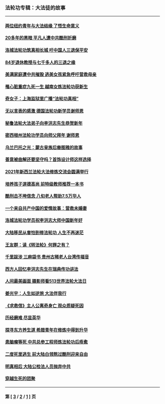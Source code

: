 ### 法轮功专辑：大法徒的故事
---
#### [两位纽约青年与大法结缘 了悟生命意义](../../pages/nf1147481/n14002785.md?09300430) 
#### [20多年的黑暗 平凡人遭中共酷刑折磨](../../pages/nf1147481/n13997976.md?09300430) 
#### [洛城法轮功筑真相长城 吁中国人三退保平安](../../pages/nf1147481/n13892471.md?09300430) 
#### [84岁退休教授与七千多人的三退之缘](../../pages/nf1147481/n13796650.md?09300430) 
#### [美满家庭遭中共摧毁 逃美女孩紧急呼吁营救母亲](../../pages/nf1147481/n13792859.md?09300430) 
#### [罹心脏重症九死一生 越南女炼法轮功获新生](../../pages/nf1147481/n13732766.md?09300430) 
#### [奇女子：上海监狱里广播“法轮功真相”](../../pages/nf1147481/n13726443.md?09300430) 
#### [无以言表的感激 德国法轮功新学员谢师恩](../../pages/nf1147481/n13543790.md?09300430) 
#### [秘鲁法轮大法弟子向李洪志先生恭贺新年](../../pages/nf1147481/n13540182.md?09300430) 
#### [密西根州法轮功学员向师父拜年 谢师恩](../../pages/nf1147481/n13538183.md?09300430) 
#### [乌兰巴托之光：蒙古皇族后裔图雅的故事](../../pages/nf1147481/n13155759.md?09300430) 
#### [善意被曲解还要坚守吗？首饰设计师这样选择](../../pages/nf1147481/n13077575.md?09300430) 
#### [2021年新西兰法轮大法修炼交流会圆满举行](../../pages/nf1147481/n13033149.md?09300430) 
#### [培养孩子道德高尚 前特级教师推荐一本书](../../pages/nf1147481/n12938640.md?09300430) 
#### [酷刑击不垮信念 八旬老人帮助7.5万华人](../../pages/nf1147481/n12880712.md?09300430) 
#### [一个来自共产中国的爱情故事：营救未婚妻](../../pages/nf1147481/n12778386.md?09300430) 
#### [洛城法轮功学员祝李洪志大师中国新年好](../../pages/nf1147481/n12724685.md?09300430) 
#### [大陆移民从害怕到修法轮功 人生不再迷茫](../../pages/nf1147481/n12414325.md?09300430) 
#### [王友群：读《转法轮》何罪之有？](../../pages/nf1147481/n12408647.md?09300430) 
#### [千里跋涉 三麻袋书 贵州古稀老人台湾传福音](../../pages/nf1147481/n12198750.md?09300430) 
#### [西方人回忆李洪志先生在瑞典传功讲法](../../pages/nf1147481/n12099607.md?09300430) 
#### [人间最美画面 摄影师看513世界法轮大法日](../../pages/nf1147481/n12094118.md?09300430) 
#### [姜光宇：人生如逆旅 大法伴我行](../../pages/nf1147481/n12088664.md?09300430) 
#### [《求救信》主人公离奇身亡 观众质疑死因](../../pages/nf1147481/n11845215.md?09300430) 
#### [历经磨难 尽显英华](../../pages/nf1147481/n11723297.md?09300430) 
#### [探寻东方养生道 希腊青年在修炼中得到升华](../../pages/nf1147481/n11494502.md?09300430) 
#### [患脑瘤等死 中共总参工程师炼法轮功后痊愈](../../pages/nf1147481/n11466682.md?09300430) 
#### [二度死里逃生 前大陆白领熬过酷刑迎来自由](../../pages/nf1147481/n11368594.md?09300430) 
#### [明真相后 大陆公检法人员抛弃中共](../../pages/nf1147481/n11358618.md?09300430) 
#### [穿越生死的团聚](../../pages/nf1147481/n11258922.md?09300430) 

---
#### 第 [ [3](./3.md?09300430) / [2](./2.md?09300430) / [1](./1.md?09300430) ] 页

